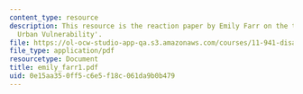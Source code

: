 ```yaml
---
content_type: resource
description: This resource is the reaction paper by Emily Farr on the topic 'Assessing
  Urban Vulnerability'.
file: https://ol-ocw-studio-app-qa.s3.amazonaws.com/courses/11-941-disaster-vulnerability-and-resilience-spring-2005/0e15aa350ff5c6e5f18c061da9b0b479_emily_farr1.pdf
file_type: application/pdf
resourcetype: Document
title: emily_farr1.pdf
uid: 0e15aa35-0ff5-c6e5-f18c-061da9b0b479
---
```

